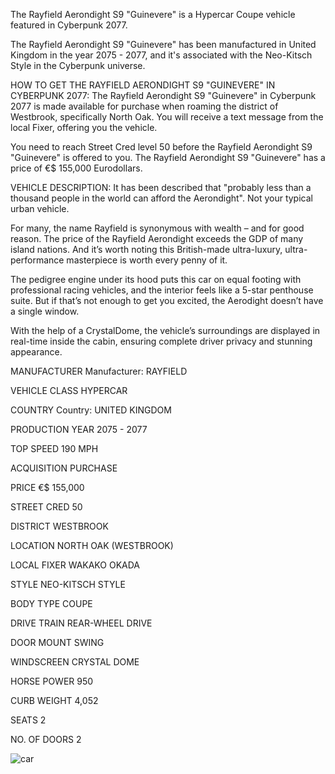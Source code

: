 The Rayfield Aerondight S9 "Guinevere" is a Hypercar Coupe vehicle featured in Cyberpunk 2077.

The Rayfield Aerondight S9 "Guinevere" has been manufactured in United Kingdom in the year 2075 - 2077, and it's associated with the Neo-Kitsch Style in the Cyberpunk universe.

HOW TO GET THE RAYFIELD AERONDIGHT S9 "GUINEVERE" IN CYBERPUNK 2077:
The Rayfield Aerondight S9 "Guinevere" in Cyberpunk 2077 is made available for purchase when roaming the district of Westbrook, specifically North Oak. You will receive a text message from the local Fixer, offering you the vehicle.

You need to reach Street Cred level 50 before the Rayfield Aerondight S9 "Guinevere" is offered to you. The Rayfield Aerondight S9 "Guinevere" has a price of €$ 155,000 Eurodollars.

VEHICLE DESCRIPTION:
It has been described that "probably less than a thousand people in the world can afford the Aerondight". Not your typical urban vehicle.

For many, the name Rayfield is synonymous with wealth – and for good reason. The price of the Rayfield Aerondight exceeds the GDP of many island nations. And it’s worth noting this British-made ultra-luxury, ultra-performance masterpiece is worth every penny of it.

The pedigree engine under its hood puts this car on equal footing with professional racing vehicles, and the interior feels like a 5-star penthouse suite. But if that’s not enough to get you excited, the Aerodight doesn’t have a single window.

With the help of a CrystalDome, the vehicle’s surroundings are displayed in real-time inside the cabin, ensuring complete driver privacy and stunning appearance.

MANUFACTURER
Manufacturer: RAYFIELD

VEHICLE CLASS
HYPERCAR

COUNTRY
Country: UNITED KINGDOM

PRODUCTION YEAR
2075 - 2077

TOP SPEED
190 MPH

ACQUISITION
PURCHASE

PRICE
€$ 155,000

STREET CRED
50

DISTRICT
WESTBROOK

LOCATION
NORTH OAK (WESTBROOK)

LOCAL FIXER
WAKAKO OKADA

STYLE
NEO-KITSCH STYLE

BODY TYPE
COUPE

DRIVE TRAIN
REAR-WHEEL DRIVE

DOOR MOUNT
SWING

WINDSCREEN
CRYSTAL DOME

HORSE POWER
950

CURB WEIGHT
4,052

SEATS
2

NO. OF DOORS
2

![car](https://www.gamesatlas.com/images/jch-optimize/ng/images_cyberpunk2077_vehicles_rayfield-aerondight.webp)
